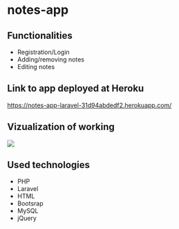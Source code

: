 # notes-app
## Functionalities 
* Registration/Login
* Adding/removing notes
* Editing notes

## Link to app deployed at Heroku
https://notes-app-laravel-31d94abdedf2.herokuapp.com/

## Vizualization of working
![](./note-app.gif)

## Used technologies
* PHP
* Laravel
* HTML
* Bootsrap
* MySQL
* jQuery
